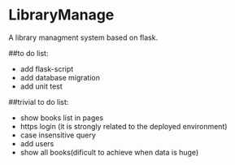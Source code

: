 # LibraryManage
A library managment system based on flask.

##to do list:
- add flask-script
- add database migration
- add unit test

##trivial to do list:
- show books list in pages
- https login (it is strongly related to the deployed environment)
- case insensitive query
- add users
- show all books(dificult to achieve when data is huge)